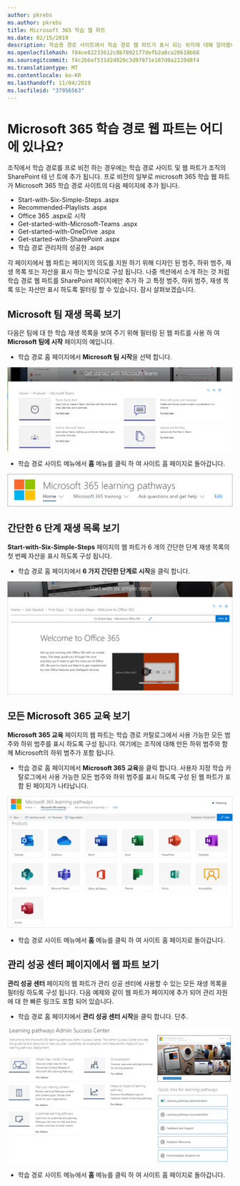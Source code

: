 ```yaml
---
author: pkrebs
ms.author: pkrebs
title: Microsoft 365 학습 웹 파트
ms.date: 02/15/2019
description: 학습용 경로 사이트에서 학습 경로 웹 파트가 표시 되는 위치에 대해 알아봅니다.
ms.openlocfilehash: f84ce82233612c0b7892177defb2a8ca28618b68
ms.sourcegitcommit: f4c2b6ef531d2d820c3d97871e187d0a2220d8f4
ms.translationtype: MT
ms.contentlocale: ko-KR
ms.lasthandoff: 11/04/2019
ms.locfileid: "37956563"
---
```

# <a name="wheres-the-microsoft-365-learning-pathways-web-part"></a>Microsoft 365 학습 경로 웹 파트는 어디에 있나요? 

조직에서 학습 경로를 프로 비전 하는 경우에는 학습 경로 사이트 및 웹 파트가 조직의 SharePoint 테 넌 트에 추가 됩니다. 프로 비전의 일부로 microsoft 365 학습 웹 파트가 Microsoft 365 학습 경로 사이트의 다음 페이지에 추가 됩니다.

- Start-with-Six-Simple-Steps .aspx 
- Recommended-Playlists .aspx
- Office 365 .aspx로 시작
- Get-started-with-Microsoft-Teams .aspx
- Get-started-with-OneDrive .aspx
- Get-started-with-SharePoint .aspx
- 학습 경로 관리자의 성공한 .aspx

각 페이지에서 웹 파트는 페이지의 의도를 지원 하기 위해 디자인 된 범주, 하위 범주, 재생 목록 또는 자산을 표시 하는 방식으로 구성 됩니다. 나중 섹션에서 소개 하는 것 처럼 학습 경로 웹 파트를 SharePoint 페이지에만 추가 하 고 특정 범주, 하위 범주, 재생 목록 또는 자산만 표시 하도록 필터링 할 수 있습니다. 잠시 살펴보겠습니다. 

## <a name="view-microsoft-teams-playlists"></a>Microsoft 팀 재생 목록 보기

다음은 팀에 대 한 학습 재생 목록을 보여 주기 위해 필터링 된 웹 파트를 사용 하 여 **Microsoft 팀에 시작** 페이지의 예입니다. 

- 학습 경로 홈 페이지에서 **Microsoft 팀 시작**을 선택 합니다.

![cg-whereiswp-teams-.png](media/cg-whereiswp-teams.png)

- 학습 경로 사이트 메뉴에서 **홈** 메뉴를 클릭 하 여 사이트 홈 페이지로 돌아갑니다.

![cg-homebtnmenu-.png](media/cg-homebtnmenu.png)

## <a name="view-the-six-simple-steps-playlist"></a>간단한 6 단계 재생 목록 보기

**Start-with-Six-Simple-Steps** 페이지의 웹 파트가 6 개의 간단한 단계 재생 목록의 첫 번째 자산을 표시 하도록 구성 됩니다. 

- 학습 경로 홈 페이지에서 **6 가지 간단한 단계로 시작**을 클릭 합니다. 

![cg-whereiswp-six-.png](media/cg-whereiswp-six.png)

## <a name="view-all-microsoft-365-training"></a>모든 Microsoft 365 교육 보기

**Microsoft 365 교육** 페이지의 웹 파트는 학습 경로 카탈로그에서 사용 가능한 모든 범주와 하위 범주를 표시 하도록 구성 됩니다. 여기에는 조직에 대해 만든 하위 범주와 함께 Microsoft의 하위 범주가 포함 됩니다.

- 학습 경로 홈 페이지에서 **Microsoft 365 교육**을 클릭 합니다. 사용자 지정 학습 카탈로그에서 사용 가능한 모든 범주와 하위 범주를 표시 하도록 구성 된 웹 파트가 포함 된 페이지가 나타납니다.

![cg-whereiswp-o365-.png](media/cg-whereiswp-o365.png)

- 학습 경로 사이트 메뉴에서 **홈** 메뉴를 클릭 하 여 사이트 홈 페이지로 돌아갑니다.

## <a name="view-the-web-part-on-the-admin-success-center-page"></a>관리 성공 센터 페이지에서 웹 파트 보기

**관리 성공 센터** 페이지의 웹 파트가 관리 성공 센터에 사용할 수 있는 모든 재생 목록을 필터링 하도록 구성 됩니다. 다음 예제와 같이 웹 파트가 페이지에 추가 되어 관리 자원에 대 한 빠른 링크도 포함 되어 있습니다. 

- 학습 경로 홈 페이지에서 **관리 성공 센터 시작**을 클릭 합니다. 단추. 

![cg-adminsuccesscenterwebpart-.png](media/cg-adminsuccesscenterwebpart.png)

- 학습 경로 사이트 메뉴에서 **홈** 메뉴를 클릭 하 여 사이트 홈 페이지로 돌아갑니다.

